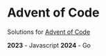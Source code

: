 # Advent of Code

Solutions for [Advent of Code](https://adventofcode.com)

**2023** - Javascript
**2024** - Go
